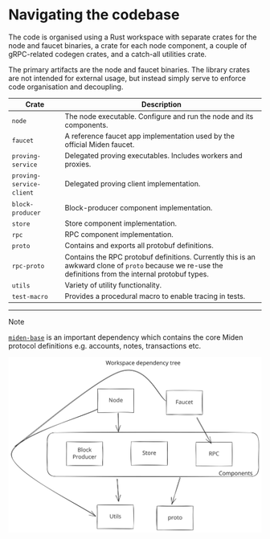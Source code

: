 # Navigating the codebase

The code is organised using a Rust workspace with separate crates for the node and faucet binaries, a crate for each node
component, a couple of gRPC-related codegen crates, and a catch-all utilities crate.

The primary artifacts are the node and faucet binaries. The library crates are not intended for external usage, but
instead simply serve to enforce code organisation and decoupling.

| Crate                     | Description                                                                                                                                              |
| ------------------------- | -------------------------------------------------------------------------------------------------------------------------------------------------------- |
| `node`                    | The node executable. Configure and run the node and its components.                                                                                      |
| `faucet`                  | A reference faucet app implementation used by the official Miden faucet.                                                                                 |
| `proving-service`         | Delegated proving executables. Includes workers and proxies.                                                                                             |
| `proving-service-client ` | Delegated proving client implementation.                                                                                                                 |
| `block-producer`          | Block-producer component implementation.                                                                                                                 |
| `store`                   | Store component implementation.                                                                                                                          |
| `rpc`                     | RPC component implementation.                                                                                                                            |
| `proto`                   | Contains and exports all protobuf definitions.                                                                                                           |
| `rpc-proto`               | Contains the RPC protobuf definitions. Currently this is an awkward clone of `proto` because we re-use the definitions from the internal protobuf types. |
| `utils`                   | Variety of utility functionality.                                                                                                                        |
| `test-macro`              | Provides a procedural macro to enable tracing in tests.                                                                                                  |


-------

> [!NOTE]
> [`miden-base`](https://github.com/0xMiden/miden-base) is an important dependency which
> contains the core Miden protocol definitions e.g. accounts, notes, transactions etc.

![workspace dependency tree](../resources/workspace_tree.svg)
